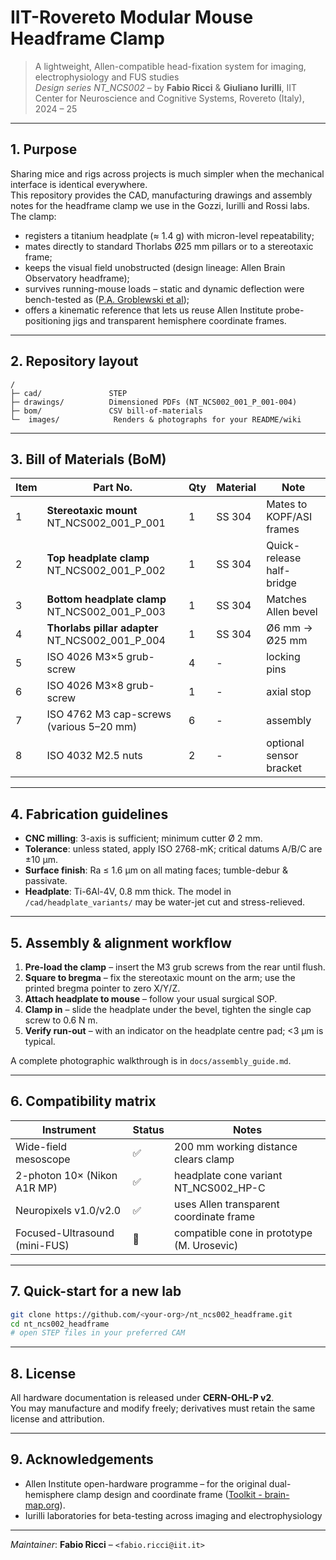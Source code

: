 IIT-Rovereto Modular Mouse Headframe Clamp  
===========================================  

> A lightweight, Allen-compatible head-fixation system for imaging, electrophysiology and FUS studies  
> *Design series NT_NCS002* – by **Fabio Ricci** & **Giuliano Iurilli**, IIT Center for Neuroscience and Cognitive Systems, Rovereto (Italy), 2024 – 25

---

## 1. Purpose  

Sharing mice and rigs across projects is much simpler when the mechanical interface is identical everywhere.  
This repository provides the CAD, manufacturing drawings and assembly notes for the headframe clamp we use in the Gozzi, Iurilli and Rossi labs. The clamp:

* registers a titanium headplate (≈ 1.4 g) with micron-level repeatability;  
* mates directly to standard Thorlabs Ø25 mm pillars or to a stereotaxic frame;  
* keeps the visual field unobstructed (design lineage: Allen Brain Observatory headframe);  
* survives running-mouse loads – static and dynamic deflection were bench-tested as ([P.A. Groblewski et al](https://www.sciencedirect.com/science/article/pii/S0165027020303459));  
* offers a kinematic reference that lets us reuse Allen Institute probe-positioning jigs and transparent hemisphere coordinate frames.

---

## 2. Repository layout  

```
/
├─ cad/               STEP
├─ drawings/          Dimensioned PDFs (NT_NCS002_001_P_001-004)
├─ bom/               CSV bill-of-materials
└─  images/            Renders & photographs for your README/wiki
```

---

## 3. Bill of Materials (BoM)  

| Item | Part No. | Qty | Material | Note |
|------|----------|-----|----------|------|
| 1 | **Stereotaxic mount** NT_NCS002_001_P_001 | 1 | SS 304 | Mates to KOPF/ASI frames |
| 2 | **Top headplate clamp** NT_NCS002_001_P_002 | 1 | SS 304 | Quick-release half-bridge |
| 3 | **Bottom headplate clamp** NT_NCS002_001_P_003 | 1 | SS 304 | Matches Allen bevel | 
| 4 | **Thorlabs pillar adapter** NT_NCS002_001_P_004 | 1 | SS 304 | Ø6 mm → Ø25 mm | 
| 5 | ISO 4026 M3×5 grub-screw | 4 | - | locking pins |
| 6 | ISO 4026 M3×8 grub-screw | 1 | - | axial stop |
| 7 | ISO 4762 M3 cap-screws (various 5–20 mm) | 6 | - | assembly |  
| 8 | ISO 4032 M2.5 nuts | 2 | - | optional sensor bracket | 

---

## 4. Fabrication guidelines  

* **CNC milling**: 3-axis is sufficient; minimum cutter Ø 2 mm.  
* **Tolerance**: unless stated, apply ISO 2768-mK; critical datums A/B/C are ±10 µm.  
* **Surface finish**: Ra ≤ 1.6 µm on all mating faces; tumble-debur & passivate.  
* **Headplate**: Ti-6Al-4V, 0.8 mm thick. The model in `/cad/headplate_variants/` may be water-jet cut and stress-relieved.  

---

## 5. Assembly & alignment workflow  

1. **Pre-load the clamp** – insert the M3 grub screws from the rear until flush.  
2. **Square to bregma** – fix the stereotaxic mount on the arm; use the printed bregma pointer to zero X/Y/Z.  
3. **Attach headplate to mouse** – follow your usual surgical SOP.  
4. **Clamp in** – slide the headplate under the bevel, tighten the single cap screw to 0.6 N m.  
5. **Verify run-out** – with an indicator on the headplate centre pad; <3 µm is typical.  

A complete photographic walkthrough is in `docs/assembly_guide.md`.

---

## 6. Compatibility matrix  

| Instrument | Status | Notes |
|------------|--------|-------|
| Wide-field mesoscope | ✅ | 200 mm working distance clears clamp |
| 2-photon 10× (Nikon A1R MP) | ✅ | headplate cone variant NT_NCS002_HP-C |
| Neuropixels v1.0/v2.0 | ✅ | uses Allen transparent coordinate frame |
| Focused-Ultrasound (mini-FUS) | 🔄 | compatible cone in prototype (M. Urosevic) |

---

## 7. Quick-start for a new lab  

```bash
git clone https://github.com/<your-org>/nt_ncs002_headframe.git
cd nt_ncs002_headframe
# open STEP files in your preferred CAM
```

---

## 8. License  

All hardware documentation is released under **CERN-OHL-P v2**.  
You may manufacture and modify freely; derivatives must retain the same license and attribution.

---


## 9. Acknowledgements  

* Allen Institute open-hardware programme – for the original dual-hemisphere clamp design and coordinate frame  ([Toolkit - brain-map.org](https://portal.brain-map.org/explore/toolkit/hardware?utm_source=chatgpt.com)).  
* Iurilli laboratories for beta-testing across imaging and electrophysiology

---

*Maintainer*: **Fabio Ricci** – `<fabio.ricci@iit.it>`  
